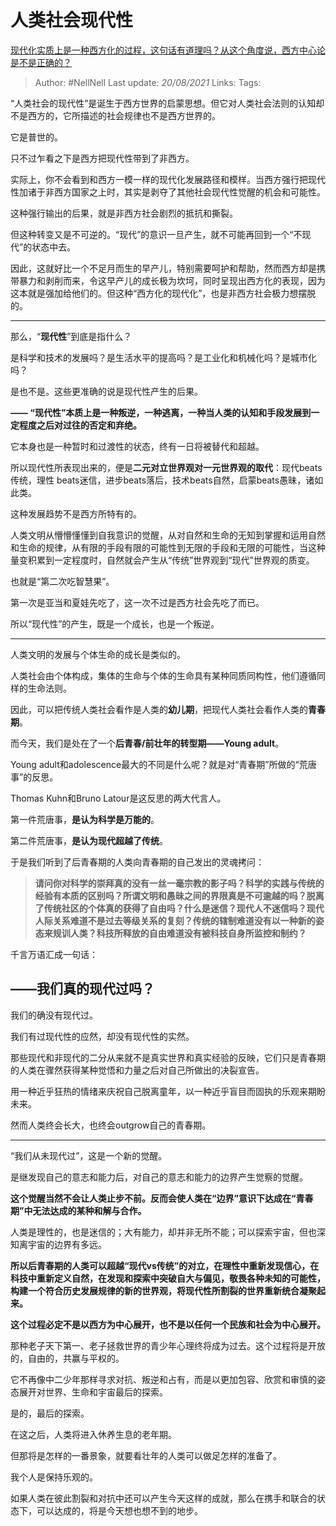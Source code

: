 # 人类社会现代性
[现代化实质上是一种西方化的过程，这句话有道理吗？从这个角度说，西方中心论是不是正确的？](https://www.zhihu.com/question/30498339/answer/1729164685)

> Author: #NellNell 
Last update: *20/08/2021* 
Links:
Tags: 


  

“人类社会的现代性”是诞生于西方世界的启蒙思想。但它对人类社会法则的认知却不是西方的，它所描述的社会规律也不是西方世界的。

它是普世的。

只不过乍看之下是西方把现代性带到了非西方。

实际上，你不会看到和西方一模一样的现代化发展路径和模样。当西方强行把现代性加诸于非西方国家之上时，其实是剥夺了其他社会现代性觉醒的机会和可能性。

这种强行输出的后果，就是非西方社会剧烈的抵抗和撕裂。

但这种转变又是不可逆的。“现代”的意识一旦产生，就不可能再回到一个“不现代”的状态中去。

因此，这就好比一个不足月而生的早产儿，特别需要呵护和帮助，然而西方却是携带暴力和剥削而来，令这早产儿的成长极为坎坷，同时呈现出西方化的表现，因为这本就是强加给他们的。但这种“西方化的现代化”，也是非西方社会极力想摆脱的。

---

那么，“**现代性**”到底是指什么？

是科学和技术的发展吗？是生活水平的提高吗？是工业化和机械化吗？是城市化吗？

是也不是。这些更准确的说是现代性产生的后果。

**—— “现代性”本质上是一种叛逆，一种逃离，一种当人类的认知和手段发展到一定程度之后对过往的否定和弃绝。**

它本身也是一种暂时和过渡性的状态，终有一日将被替代和超越。

所以现代性所表现出来的，便是**二元对立世界观对一元世界观的取代**：现代beats传统，理性 beats迷信，进步beats落后，技术beats自然，启蒙beats愚昧，诸如此类。

这种发展趋势不是西方所特有的。

人类文明从懵懵懂懂到自我意识的觉醒，从对自然和生命的无知到掌握和运用自然和生命的规律，从有限的手段有限的可能性到无限的手段和无限的可能性，当这种量变积累到一定程度时，自然就会产生从“传统”世界观到“现代”世界观的质变。

也就是“第二次吃智慧果”。

第一次是亚当和夏娃先吃了，这一次不过是西方社会先吃了而已。

所以“现代性”的产生，既是一个成长，也是一个叛逆。

---

人类文明的发展与个体生命的成长是类似的。

人类社会由个体构成，集体的生命与个体的生命具有某种同质同构性，他们遵循同样的生命法则。

因此，可以把传统人类社会看作是人类的**幼儿期**，把现代人类社会看作人类的**青春期**。

而今天，我们是处在了一个**后青春/前壮年的转型期——Young adult**。

Young adult和adolescence最大的不同是什么呢？就是对“青春期”所做的“荒唐事”的反思。

Thomas Kuhn和Bruno Latour是这反思的两大代言人。

第一件荒唐事，**是认为科学是万能的**。

第二件荒唐事，**是认为现代超越了传统**。

于是我们听到了后青春期的人类向青春期的自己发出的灵魂拷问：

> **请问你对科学的崇拜真的没有一丝一毫宗教的影子吗？科学的实践与传统的经验有本质的区别吗？所谓文明和愚昧之间的界限真是不可逾越的吗？脱离了传统社区的个体真的获得了自由吗？什么是迷信？现代人不迷信吗？现代人际关系难道不是过去等级关系的复刻？传统的辖制难道没有以一种新的姿态来规训人类？科技所释放的自由难道没有被科技自身所监控和制约？**

千言万语汇成一句话：

## ——我们真的现代过吗？

  

我们的确没有现代过。

我们有过现代性的应然，却没有现代性的实然。

那些现代和非现代的二分从来就不是真实世界和真实经验的反映，它们只是青春期的人类在骤然获得某种觉悟和力量之后对自己所做出的决裂宣告。

用一种近乎狂热的情绪来庆祝自己脱离童年，以一种近乎盲目而固执的乐观来期盼未来。

然而人类终会长大，也终会outgrow自己的青春期。

---

“我们从未现代过”，这是一个新的觉醒。

是继发现自己的意志和能力后，对自己的意志和能力的边界产生觉察的觉醒。

**这个觉醒当然不会让人类止步不前。反而会使人类在“边界”意识下达成在“青春期”中无法达成的某种和解与合作。**

人类是理性的，也是迷信的；大有能力，却并非无所不能；可以探索宇宙，但也深知离宇宙的边界有多远。

**所以后青春期的人类可以超越“现代vs传统”的对立，在理性中重新发现信心，在科技中重新定义自然，在发现和探索中突破自大与偏见，敬畏各种未知的可能性，构建一个符合历史发展规律的新的世界观，将现代性所割裂的世界重新统合凝聚起来。**

**这个过程必定不是以西方为中心展开，也不是以任何一个民族和社会为中心展开。**

那种老子天下第一、老子拯救世界的青少年心理终将成为过去。这个过程将是开放的，自由的，共赢与平权的。

它不再像中二少年那样寻求对抗、叛逆和占有，而是以更加包容、欣赏和审慎的姿态展开对世界、生命和宇宙最后的探索。

是的，最后的探索。

在这之后，人类将进入休养生息的老年期。

但那将是怎样的一番景象，就要看壮年的人类可以做足怎样的准备了。

我个人是保持乐观的。

如果人类在彼此割裂和对抗中还可以产生今天这样的成就，那么在携手和联合的状态下，可以达成的，将是今天想也想不到的地步。